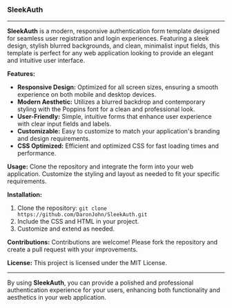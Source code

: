 ### **SleekAuth**

---

**SleekAuth** is a modern, responsive authentication form template designed for seamless user registration and login experiences. Featuring a sleek design, stylish blurred backgrounds, and clean, minimalist input fields, this template is perfect for any web application looking to provide an elegant and intuitive user interface.

**Features:**
- **Responsive Design:** Optimized for all screen sizes, ensuring a smooth experience on both mobile and desktop devices.
- **Modern Aesthetic:** Utilizes a blurred backdrop and contemporary styling with the Poppins font for a clean and professional look.
- **User-Friendly:** Simple, intuitive forms that enhance user experience with clear input fields and labels.
- **Customizable:** Easy to customize to match your application's branding and design requirements.
- **CSS Optimized:** Efficient and optimized CSS for fast loading times and performance.

**Usage:**
Clone the repository and integrate the form into your web application. Customize the styling and layout as needed to fit your specific requirements.

**Installation:**
1. Clone the repository: `git clone https://github.com/DaronJohn/SleekAuth.git`
2. Include the CSS and HTML in your project.
3. Customize and extend as needed.

**Contributions:**
Contributions are welcome! Please fork the repository and create a pull request with your improvements.

**License:**
This project is licensed under the MIT License.

---

By using **SleekAuth**, you can provide a polished and professional authentication experience for your users, enhancing both functionality and aesthetics in your web application.
